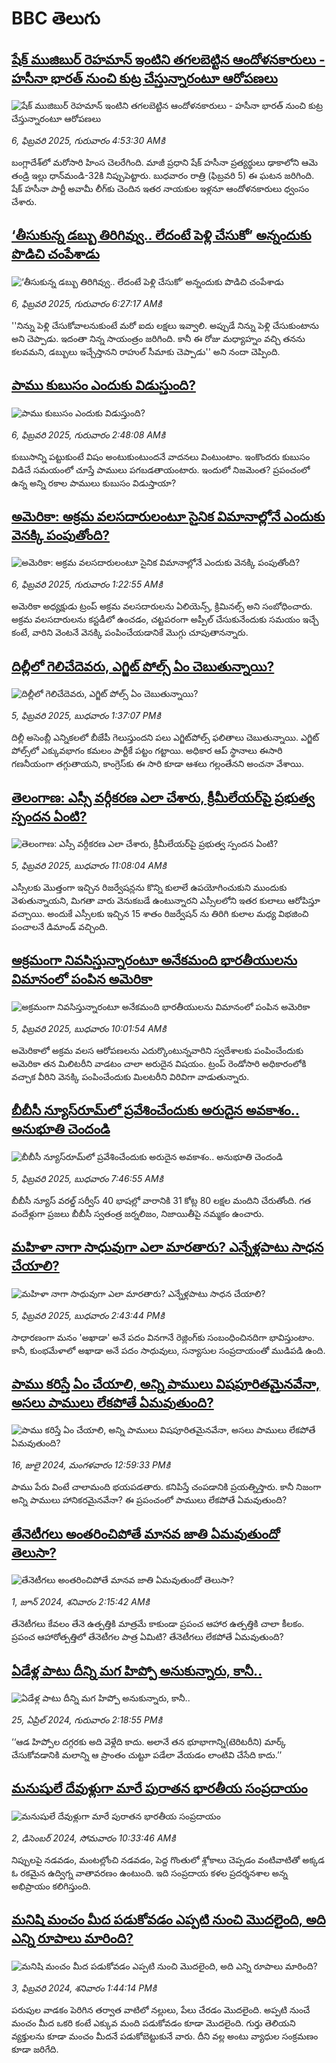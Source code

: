 # BBC తెలుగు## [షేక్ ముజిబుర్ రెహమాన్ ఇంటిని తగలబెట్టిన ఆందోళనకారులు - హసీనా భారత్‌ నుంచి కుట్ర చేస్తున్నారంటూ ఆరోపణలు](https://www.bbc.com/telugu/articles/c3vp6q4x2k4o?at_campaign=githubrss)![షేక్ ముజిబుర్ రెహమాన్ ఇంటిని తగలబెట్టిన ఆందోళనకారులు - హసీనా భారత్‌ నుంచి కుట్ర చేస్తున్నారంటూ ఆరోపణలు](https://ichef.bbci.co.uk/ace/standard/240/cpsprodpb/e572/live/b3e57020-e441-11ef-a319-fb4e7360c4ec.jpg)_6, ఫిబ్రవరి 2025, గురువారం 4:53:30 AMకి_బంగ్లాదేశ్‌లో మరోసారి హింస చెలరేగింది. మాజీ ప్రధాని షేక్ హసీనా ప్రత్యర్థులు ఢాకాలోని   ఆమె తండ్రి ఇల్లు ధాన్‌మండి-32కి నిప్పుపెట్టారు. 
బుధవారం రాత్రి (ఫిబ్రవరి 5) ఈ ఘటన జరిగింది. 
షేక్ హసీనా పార్టీ అవామీ లీగ్‌కు చెందిన ఇతర నాయకుల ఇళ్లనూ ఆందోళనకారులు ధ్వంసం చేశారు.## [‘తీసుకున్న డబ్బు తిరిగివ్వు.. లేదంటే పెళ్లి చేసుకో’ అన్నందుకు పొడిచి చంపేశాడు](https://www.bbc.com/telugu/articles/c0rqx4q4jr9o?at_campaign=githubrss)![‘తీసుకున్న డబ్బు తిరిగివ్వు.. లేదంటే పెళ్లి చేసుకో’ అన్నందుకు పొడిచి చంపేశాడు](https://ichef.bbci.co.uk/ace/standard/240/cpsprodpb/2bbf/live/5496f750-e3cf-11ef-8eb3-555562890746.jpg)_6, ఫిబ్రవరి 2025, గురువారం 6:27:17 AMకి_''నిన్ను పెళ్లి చేసుకోవాలనుకుంటే మరో ఐదు లక్షలు ఇవ్వాలి. అప్పుడే నిన్ను పెళ్లి చేసుకుంటాను అని చెప్పాడు. ఇదంతా నిన్న సాయంత్రం జరిగింది. కానీ ఈ రోజు మధ్యాహ్నం వచ్చి తనను కలవమని, డబ్బులు ఇచ్చేస్తానని రాహుల్ సీమాకు చెప్పాడు'' అని నందా చెప్పింది.## [పాము కుబుసం ఎందుకు విడుస్తుంది? ](https://www.bbc.com/telugu/articles/cn8x78rd38no?at_campaign=githubrss)![పాము కుబుసం ఎందుకు విడుస్తుంది? ](https://ichef.bbci.co.uk/ace/standard/240/cpsprodpb/d45d/live/c6ef9570-e300-11ef-a819-277e390a7a08.png)_6, ఫిబ్రవరి 2025, గురువారం 2:48:08 AMకి_కుబుసాన్ని పట్టుకుంటే విషం అంటుకుంటుందనే వాదనలు వింటుంటాం. ఇంకొందరు కుబుసం విడిచే సమయంలో చూస్తే పాములు పగబడతాయంటారు.
ఇందులో నిజమెంత? ప్రపంచంలో ఉన్న అన్ని రకాల పాములు కుబుసం విడుస్తాయా?## [అమెరికా: అక్రమ వలసదారులంటూ సైనిక విమానాల్లోనే ఎందుకు వెనక్కి పంపుతోంది?](https://www.bbc.com/telugu/articles/cm29rx2k18eo?at_campaign=githubrss)![అమెరికా: అక్రమ వలసదారులంటూ సైనిక విమానాల్లోనే ఎందుకు వెనక్కి పంపుతోంది?](https://ichef.bbci.co.uk/ace/standard/240/cpsprodpb/39d3/live/99a5af10-e3db-11ef-a3e9-f7d24490089c.jpg)_6, ఫిబ్రవరి 2025, గురువారం 1:22:55 AMకి_అమెరికా అధ్యక్షుడు ట్రంప్ అక్రమ వలసదారులను ఏలియెన్స్, క్రిమినల్స్ అని సంబోధించారు. అక్రమ వలసదారులను కస్టడీలో ఉంచడం, చట్టపరంగా అప్పీల్ చేసుకునేందుకు సమయం ఇచ్చే కంటే, వారిని వెంటనే వెనక్కి పంపించేయడానికే మొగ్గు చూపుతానన్నారు.## [దిల్లీలో గెలిచేదెవరు, ఎగ్జిట్ పోల్స్ ఏం చెబుతున్నాయి?](https://www.bbc.com/telugu/articles/c74m7jwgevro?at_campaign=githubrss)![దిల్లీలో గెలిచేదెవరు, ఎగ్జిట్ పోల్స్ ఏం చెబుతున్నాయి?](https://ichef.bbci.co.uk/ace/standard/240/cpsprodpb/2741/live/fcbb36b0-e3b8-11ef-a990-7962565c5313.jpg)_5, ఫిబ్రవరి 2025, బుధవారం 1:37:07 PMకి_దిల్లీ అసెంబ్లీ ఎన్నికలలో బీజేపీ గెలుస్తుందని పలు ఎగ్జిట్‌పోల్స్ ఫలితాలు చెబుతున్నాయి. ఎగ్జిట్ పోల్స్‌లో ఎక్కువభాగం కమలం పార్టీకే పట్టం గట్టాయి. అధికార ఆప్ స్థానాలు ఈసారి గణనీయంగా తగ్గుతాయని, కాంగ్రెస్‌కు ఈ సారి కూడా ఆశలు గల్లంతేనని అంచనా వేశాయి.## [తెలంగాణ: ఎస్సీ వర్గీకరణ ఎలా చేశారు, క్రీమీలేయర్‌పై ప్రభుత్వ స్పందన ఏంటి?](https://www.bbc.com/telugu/articles/c99y5m9pz3eo?at_campaign=githubrss)![తెలంగాణ: ఎస్సీ వర్గీకరణ ఎలా చేశారు, క్రీమీలేయర్‌పై ప్రభుత్వ స్పందన ఏంటి?](https://ichef.bbci.co.uk/ace/standard/240/cpsprodpb/512d/live/81c51b70-e3bc-11ef-bd1b-d536627785f2.jpg)_5, ఫిబ్రవరి 2025, బుధవారం 11:08:04 AMకి_ఎస్సీలకు మొత్తంగా ఇచ్చిన రిజర్వేషన్లను కొన్ని కులాలే ఉపయోగించుకుని ముందుకు వెళుతున్నాయని, మిగతా వారు వెనుకబడే ఉంటున్నారని ఎస్సీలలోని ఇతర కులాలు ఆరోపిస్తూ వచ్చాయి. అందుకే ఎస్సీలకు ఇచ్చిన 15 శాతం రిజర్వేషన్ ను తిరిగి కులాల మధ్య విభజించి పంచాలనే డిమాండ్ వచ్చింది.## [అక్రమంగా నివసిస్తున్నారంటూ అనేకమంది భారతీయులను విమానంలో పంపిన అమెరికా](https://www.bbc.com/telugu/articles/cx2yv0qeeqno?at_campaign=githubrss)![అక్రమంగా నివసిస్తున్నారంటూ అనేకమంది భారతీయులను విమానంలో పంపిన అమెరికా](https://ichef.bbci.co.uk/ace/standard/240/cpsprodpb/84c0/live/8ba98ad0-e3b3-11ef-bd1b-d536627785f2.jpg)_5, ఫిబ్రవరి 2025, బుధవారం 10:01:54 AMకి_అమెరికాలో అక్రమ వలస ఆరోపణలను ఎదుర్కొంటున్నవారిని స్వదేశాలకు పంపించేందుకు అమెరికా తన మిలిటరీని వాడటం చాలా అరుదైన విషయం. ట్రంప్ రెండోసారి అధికారంలోకి వచ్చాక వీరిని వెనక్కి పంపించేందుకు మిలటరీని విరివిగా వాడుతున్నారు.## [బీబీసీ న్యూస్‌రూమ్‌‌లో ప్రవేశించేందుకు అరుదైన అవకాశం.. అనుభూతి చెందండి](https://www.bbc.com/telugu/articles/cn4x9r7ndzwo?at_campaign=githubrss)![బీబీసీ న్యూస్‌రూమ్‌‌లో ప్రవేశించేందుకు అరుదైన అవకాశం.. అనుభూతి చెందండి](https://ichef.bbci.co.uk/ace/standard/240/cpsprodpb/8c29/live/a39c2f00-d23b-11ef-94cb-5f844ceb9e30.png)_5, ఫిబ్రవరి 2025, బుధవారం 7:46:55 AMకి_బీబీసీ న్యూస్ వరల్డ్ సర్వీస్ 40 భాషల్లో వారానికి 31 కోట్ల 80 లక్షల మందిని చేరుతోంది. 
గత వందేళ్లుగా ప్రజలు బీబీసీ స్వతంత్ర జర్నలిజం, నిజాయితీపై నమ్మకం ఉంచారు.## [మహిళా నాగా సాధువుగా ఎలా మారతారు? ఎన్నేళ్లపాటు సాధన చేయాలి?](https://www.bbc.com/telugu/articles/c74ev0lx7keo?at_campaign=githubrss)![మహిళా నాగా సాధువుగా ఎలా మారతారు? ఎన్నేళ్లపాటు సాధన చేయాలి?](https://ichef.bbci.co.uk/ace/standard/240/cpsprodpb/39eb/live/6ca0aee0-e3cf-11ef-a319-fb4e7360c4ec.jpg)_5, ఫిబ్రవరి 2025, బుధవారం 2:43:44 PMకి_సాధారణంగా మనం 'అఖాడా' అనే పదం వినగానే రెజ్లింగ్‌కు సంబంధించినదిగా భావిస్తుంటాం. కానీ, కుంభమేళాలో అఖాడా అనే పదం సాధువులు, సన్యాసుల సంప్రదాయంతో ముడిపడి ఉంది.## [పాము కరిస్తే ఏం చేయాలి, అన్ని పాములు విషపూరితమైనవేనా, అసలు పాములు లేకపోతే ఏమవుతుంది?](https://www.bbc.com/telugu/articles/cy68v5px787o?at_campaign=githubrss)![పాము కరిస్తే ఏం చేయాలి, అన్ని పాములు విషపూరితమైనవేనా, అసలు పాములు లేకపోతే ఏమవుతుంది?](https://ichef.bbci.co.uk/ace/standard/240/cpsprodpb/2b4a/live/9ebd6700-4367-11ef-99bd-e3de731921ae.jpg)_16, జులై 2024, మంగళవారం 12:59:33 PMకి_పాము పేరు వింటే చాలామంది భయపడతారు. కనిపిస్తే చంపడానికి ప్రయత్నిస్తారు. కానీ నిజంగా అన్ని పాములు హానికరమైనవేనా? ఈ ప్రపంచంలో పాములు లేకపోతే ఏమవుతుంది?## [తేనెటీగలు అంతరించిపోతే మానవ జాతి ఏమవుతుందో తెలుసా?](https://www.bbc.com/telugu/articles/clee3p3lzvxo?at_campaign=githubrss)![తేనెటీగలు అంతరించిపోతే మానవ జాతి ఏమవుతుందో తెలుసా?](https://ichef.bbci.co.uk/ace/standard/240/cpsprodpb/c493/live/e4dfab00-1f6b-11ef-80aa-699d54c46324.jpg)_1, జూన్ 2024, శనివారం 2:15:42 AMకి_తేనెటీగలు కేవలం తేనె ఉత్పత్తికి మాత్రమే కాకుండా ప్రపంచ ఆహార ఉత్పత్తికి చాలా కీలకం. ప్రపంచ ఆహారోత్పత్తిలో తేనెటీగల పాత్ర ఏమిటి? తేనెటీగలు లేకపోతే ఏమవుతుంది?## [ఏడేళ్ల పాటు దీన్ని మగ హిప్పో అనుకున్నారు, కానీ..](https://www.bbc.com/telugu/articles/c4n160yk0ylo?at_campaign=githubrss)![ఏడేళ్ల పాటు దీన్ని మగ హిప్పో అనుకున్నారు, కానీ..](https://ichef.bbci.co.uk/ace/standard/240/cpsprodpb/e37f/live/c97dde00-02ff-11ef-82e8-cd354766a224.jpg)_25, ఏప్రిల్ 2024, గురువారం 2:18:55 PMకి_‘‘ఆడ హిప్పోల దగ్గరకు అది వెళ్లేది కాదు. అలానే తన భూభాగాన్ని(టెరిటరీని) మార్క్ చేసుకోవడానికి మలాన్ని ఆ ప్రాంతం చుట్టూ పడేలా వేయడం లాంటివి చేసేది కాదు.’’## [మనుషులే దేవుళ్లుగా మారే పురాతన భారతీయ సంప్రదాయం](https://www.bbc.com/telugu/articles/cvg73x7p22do?at_campaign=githubrss)![మనుషులే దేవుళ్లుగా మారే పురాతన భారతీయ సంప్రదాయం](https://ichef.bbci.co.uk/ace/standard/240/cpsprodpb/66bf/live/97bb71e0-afff-11ef-bdf5-b7cb2fa86e10.jpg)_2, డిసెంబర్ 2024, సోమవారం 10:33:46 AMకి_నిప్పులపై నడవడం, మంటల్లోంచి నడవడం, పెద్ద గొంతులో శ్లోకాలు చెప్పడం వంటివాటితో అక్కడ ఓ రకమైన ఉద్విగ్న వాతావరణం ఉంటుంది. ఇది సంప్రదాయ కళల ప్రదర్శనశాల అన్న అభిప్రాయం కలిగిస్తుంది.## [మనిషి మంచం మీద పడుకోవడం ఎప్పటి నుంచి మొదలైంది, అది ఎన్ని రూపాలు మారింది?](https://www.bbc.com/telugu/articles/cjk6edmdyrro?at_campaign=githubrss)![మనిషి మంచం మీద పడుకోవడం ఎప్పటి నుంచి మొదలైంది, అది ఎన్ని రూపాలు మారింది?](https://ichef.bbci.co.uk/ace/standard/240/cpsprodpb/5b17/live/29ab2f70-bea5-11ee-896d-39d9bd3cadbb.png)_3, ఫిబ్రవరి 2024, శనివారం 1:44:14 PMకి_పరుపుల వాడకం పెరిగిన తర్వాత వాటిలో నల్లులు, పేలు చేరడం మొదలైంది. అప్పటి నుంచే మంచం మీద ఒకరి కంటే ఎక్కువ మంది పడుకోవడం కూడా మొదలైంది. 
గుర్తు తెలియని వ్యక్తులను కూడా మంచం మీదనే పడుకోబెట్టుకునే వారు. దీని వల్ల అంటు వ్యాధుల సంక్రమణం కూడా జరిగేది.